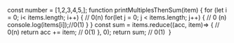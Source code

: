 const number = [1,2,3,4,5,];
function printMultiplesThenSum(item) {
 for (let i = 0; i< items.length; i++) { // 0(n)
  for(let j = 0; j < items.length; j++) { // 0 (n)
   console.log(items[i]);//0(1)
  }
 }
 const sum = items.reduce((acc, item)=> { // 0(n)
   return acc += item; // 0(1)
 }, 0);
  return sum; // 0(1)
 }
